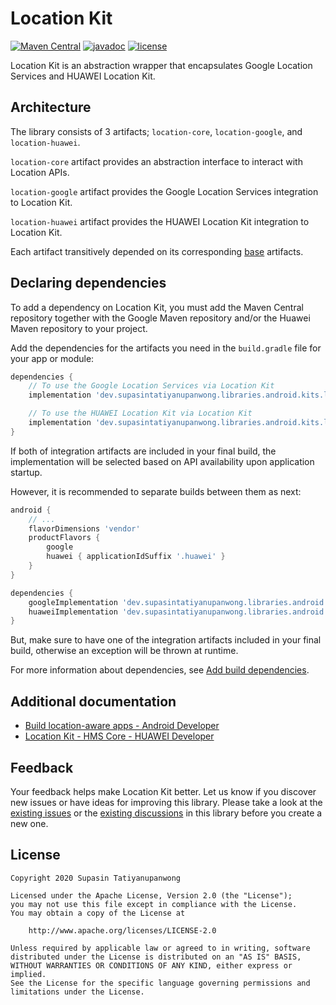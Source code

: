# Location Kit

[![Maven Central](https://maven-badges.herokuapp.com/maven-central/dev.supasintatiyanupanwong.libraries.android.kits.location/location-core/badge.svg)](https://search.maven.org/search?q=g:dev.supasintatiyanupanwong.libraries.android.kits.location)
[![javadoc](https://javadoc.io/badge2/dev.supasintatiyanupanwong.libraries.android.kits.location/location-core/javadoc.svg)](https://javadoc.io/doc/dev.supasintatiyanupanwong.libraries.android.kits.location/location-core)
[![license](https://img.shields.io/github/license/SupasinTatiyanupanwong/location-kit-android.svg)](https://www.apache.org/licenses/LICENSE-2.0)

Location Kit is an abstraction wrapper that encapsulates Google Location Services and HUAWEI Location Kit.

## Architecture

The library consists of 3 artifacts; `location-core`, `location-google`, and `location-huawei`.

`location-core` artifact provides an abstraction interface to interact with Location APIs.

`location-google` artifact provides the Google Location Services integration to Location Kit.

`location-huawei` artifact provides the HUAWEI Location Kit integration to Location Kit.

Each artifact transitively depended on its corresponding [base](https://github.com/SupasinTatiyanupanwong/android-kits-base) artifacts.

## Declaring dependencies

To add a dependency on Location Kit, you must add the Maven Central repository together with the Google Maven repository and/or the Huawei Maven repository to your project.

Add the dependencies for the artifacts you need in the `build.gradle` file for your app or module:

```groovy
dependencies {
    // To use the Google Location Services via Location Kit
    implementation 'dev.supasintatiyanupanwong.libraries.android.kits.location:location-google:1.0.0'

    // To use the HUAWEI Location Kit via Location Kit
    implementation 'dev.supasintatiyanupanwong.libraries.android.kits.location:location-huawei:1.0.0'
}
```

If both of integration artifacts are included in your final build, the implementation will be selected based on API availability upon application startup.

However, it is recommended to separate builds between them as next:

```groovy
android {
    // ...
    flavorDimensions 'vendor'
    productFlavors {
        google
        huawei { applicationIdSuffix '.huawei' }
    }
}

dependencies {
    googleImplementation 'dev.supasintatiyanupanwong.libraries.android.kits.location:location-google:1.0.0'
    huaweiImplementation 'dev.supasintatiyanupanwong.libraries.android.kits.location:location-huawei:1.0.0'
}
```

But, make sure to have one of the integration artifacts included in your final build, otherwise an exception will be thrown at runtime.

For more information about dependencies, see [Add build dependencies](https://developer.android.com/studio/build/dependencies).

## Additional documentation

* [Build location-aware apps - Android Developer](https://developer.android.com/training/location/index.html)
* [Location Kit - HMS Core - HUAWEI Developer](https://developer.huawei.com/consumer/en/hms/huawei-locationkit/)

## Feedback

Your feedback helps make Location Kit better. Let us know if you discover new issues or have ideas for improving this library.
Please take a look at the [existing issues](https://github.com/SupasinTatiyanupanwong/location-kit-android/issues) or the [existing discussions](https://github.com/SupasinTatiyanupanwong/location-kit-android/discussions) in this library before you create a new one.

## License

```
Copyright 2020 Supasin Tatiyanupanwong

Licensed under the Apache License, Version 2.0 (the "License");
you may not use this file except in compliance with the License.
You may obtain a copy of the License at

    http://www.apache.org/licenses/LICENSE-2.0

Unless required by applicable law or agreed to in writing, software
distributed under the License is distributed on an "AS IS" BASIS,
WITHOUT WARRANTIES OR CONDITIONS OF ANY KIND, either express or implied.
See the License for the specific language governing permissions and
limitations under the License.
```
